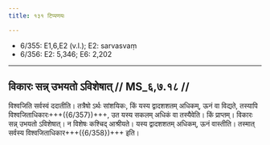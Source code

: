 ```yaml
---
title: १३१ टिप्पणयः

---
```

- 6/355: E1,6,E2 (v.l.); E2: sarvasvaṃ
- 6/356: E2: 5,346; E6: 2,202

____________________________________________


## विकारः सन्न् उभयतो ऽविशेषात् // MS_६,७.१८ //

विश्वजिति सर्वस्वं ददातीति। तत्रैषो ऽर्थः सांशयिकः, किं यस्य द्वादशशतम् अधिकम्, ऊनं वा विद्यते, तस्यापि विश्वजिताधिकारः+++({6/357})+++, उत यस्य सकलम् अधिकं वा तस्यैवेति। किं प्राप्तम्। विकारः सन्न् उभयतो ऽविशेषात्। न विशेषः कश्चिद् आश्रीयते। यस्य द्वादशशतम् अधिकम्, ऊनं वास्तीति। तस्मात् सर्वस्य विश्वजिताधिकार+++({6/358})+++ इति।
